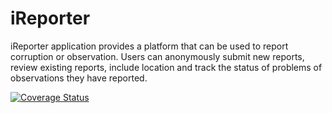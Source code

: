 # iReporter
iReporter application provides a platform that can be used to report corruption or observation. Users can anonymously submit new reports, review existing reports, include location and track the status of problems of observations they have reported.

<a href='https://coveralls.io/github/femitj/iReporter?branch=master'><img src='https://coveralls.io/repos/github/femitj/iReporter/badge.svg?branch=master' alt='Coverage Status' /></a>

